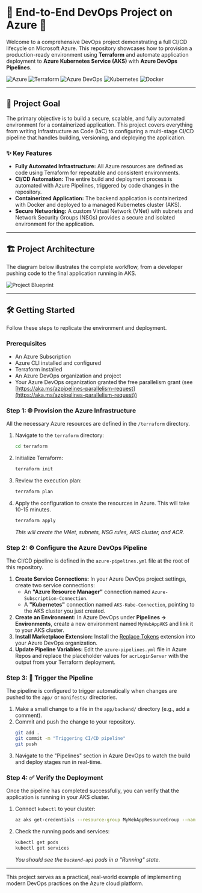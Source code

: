 # 🚀 End-to-End DevOps Project on Azure 🚀

Welcome to a comprehensive DevOps project demonstrating a full CI/CD lifecycle on Microsoft Azure. This repository showcases how to provision a production-ready environment using **Terraform** and automate application deployment to **Azure Kubernetes Service (AKS)** with **Azure DevOps Pipelines**.

![Azure](https://img.shields.io/badge/Azure-0078D4?style=for-the-badge&logo=microsoftazure&logoColor=white)
![Terraform](https://img.shields.io/badge/Terraform-7B42BC?style=for-the-badge&logo=terraform&logoColor=white)
![Azure DevOps](https://img.shields.io/badge/Azure%20DevOps-0078D7?style=for-the-badge&logo=azuredevops&logoColor=white)
![Kubernetes](https://img.shields.io/badge/Kubernetes-326CE5?style=for-the-badge&logo=kubernetes&logoColor=white)
![Docker](https://img.shields.io/badge/Docker-2496ED?style=for-the-badge&logo=docker&logoColor=white)

---

## 🎯 Project Goal

The primary objective is to build a secure, scalable, and fully automated environment for a containerized application. This project covers everything from writing Infrastructure as Code (IaC) to configuring a multi-stage CI/CD pipeline that handles building, versioning, and deploying the application.

### ✨ Key Features
* **Fully Automated Infrastructure:** All Azure resources are defined as code using Terraform for repeatable and consistent environments.
* **CI/CD Automation:** The entire build and deployment process is automated with Azure Pipelines, triggered by code changes in the repository.
* **Containerized Application:** The backend application is containerized with Docker and deployed to a managed Kubernetes cluster (AKS).
* **Secure Networking:** A custom Virtual Network (VNet) with subnets and Network Security Groups (NSGs) provides a secure and isolated environment for the application.

---

## 🏗️ Project Architecture

The diagram below illustrates the complete workflow, from a developer pushing code to the final application running in AKS.

![Project Blueprint](https://i.imgur.com/gJ5Bf2e.png)

---

## 🛠️ Getting Started

Follow these steps to replicate the environment and deployment.

### Prerequisites
* An Azure Subscription
* Azure CLI installed and configured
* Terraform installed
* An Azure DevOps organization and project
* Your Azure DevOps organization granted the free parallelism grant (see [https://aka.ms/azpipelines-parallelism-request](https://aka.ms/azpipelines-parallelism-request))

### Step 1: 🌐 Provision the Azure Infrastructure

All the necessary Azure resources are defined in the `/terraform` directory.

1.  Navigate to the `terraform` directory:
    ```bash
    cd terraform
    ```
2.  Initialize Terraform:
    ```bash
    terraform init
    ```
3.  Review the execution plan:
    ```bash
    terraform plan
    ```
4.  Apply the configuration to create the resources in Azure. This will take 10-15 minutes.
    ```bash
    terraform apply
    ```
    *This will create the VNet, subnets, NSG rules, AKS cluster, and ACR.*

### Step 2: ⚙️ Configure the Azure DevOps Pipeline

The CI/CD pipeline is defined in the `azure-pipelines.yml` file at the root of this repository.

1. **Create Service Connections:** In your Azure DevOps project settings, create two service connections:
   * An **"Azure Resource Manager"** connection named `Azure-Subscription-Connection`.
   * A **"Kubernetes"** connection named `AKS-Kube-Connection`, pointing to the AKS cluster you just created.
2. **Create an Environment:** In Azure DevOps under **Pipelines -> Environments**, create a new environment named `MyWebAppAKS` and link it to your AKS cluster.
3. **Install Marketplace Extension:** Install the [Replace Tokens](https://marketplace.visualstudio.com/items?itemName=qetza.replacetokens) extension into your Azure DevOps organization.
4. **Update Pipeline Variables:** Edit the `azure-pipelines.yml` file in Azure Repos and replace the placeholder values for `acrLoginServer` with the output from your Terraform deployment.

### Step 3: 🚀 Trigger the Pipeline

The pipeline is configured to trigger automatically when changes are pushed to the `app/` or `manifests/` directories.

1. Make a small change to a file in the `app/backend/` directory (e.g., add a comment).
2. Commit and push the change to your repository.
   ```bash
   git add .
   git commit -m "Triggering CI/CD pipeline"
   git push
   ```
3. Navigate to the "Pipelines" section in Azure DevOps to watch the build and deploy stages run in real-time.

### Step 4: ✅ Verify the Deployment

Once the pipeline has completed successfully, you can verify that the application is running in your AKS cluster.

1. Connect `kubectl` to your cluster:
   ```bash
   az aks get-credentials --resource-group MyWebAppResourceGroup --name MyWebAppAKSCluster
   ```
2. Check the running pods and services:
   ```bash
   kubectl get pods
   kubectl get services
   ```
   *You should see the `backend-api` pods in a "Running" state.*

---

This project serves as a practical, real-world example of implementing modern DevOps practices on the Azure cloud platform.
